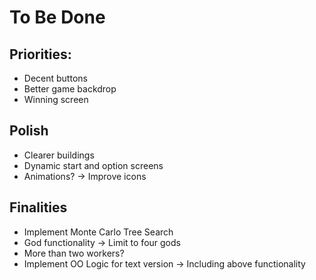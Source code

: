 # To Be Done
## Priorities:
* Decent buttons
* Better game backdrop
* Winning screen
## Polish
* Clearer buildings
* Dynamic start and option screens
* Animations? -> Improve icons
## Finalities
* Implement Monte Carlo Tree Search
* God functionality -> Limit to four gods
* More than two workers?
* Implement OO Logic for text version -> Including above functionality